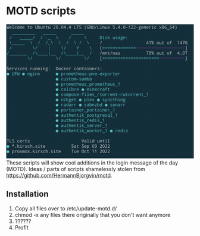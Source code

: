 
# MOTD scripts
![image of motd](https://raw.githubusercontent.com/SamKirsch10/motd/master/pic-v2.png)  
These scripts will show cool additions in the login message of the day (MOTD). Ideas / parts of scripts shamelessly stolen from https://github.com/HermannBjorgvin/motd.



## Installation
1) Copy all files over to /etc/update-motd.d/
2) chmod -x any files there originally that you don't want anymore
3) ??????
4) Profit
